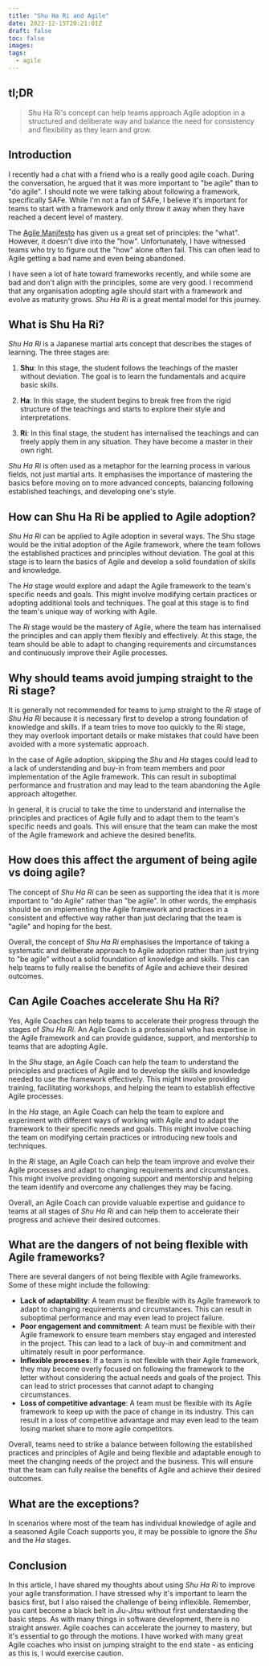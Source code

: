 ```yaml
---
title: "Shu Ha Ri and Agile"
date: 2022-12-15T20:21:01Z
draft: false
toc: false
images:
tags:
  - agile
---
```


## tl;DR

> Shu Ha Ri's concept can help teams approach Agile adoption in a structured and deliberate way and balance the need for consistency and flexibility as they learn and grow.

## Introduction

I recently had a chat with a friend who is a really good agile coach. During the conversation, he argued that it was more important to "be agile" than to "do agile". I should note we were talking about following a framework, specifically SAFe. While I'm not a fan of SAFe, I believe it's important for teams to start with a framework and only throw it away when they have reached a decent level of mastery. 

The [Agile Manifesto](https://agilemanifesto.org/) has given us a great set of principles: the "what". However, it doesn't dive into the "how". Unfortunately, I have witnessed teams who try to figure out the "how" alone often fail. This can often lead to Agile getting a bad name and even being abandoned. 

I have seen a lot of hate toward frameworks recently, and while some are bad and don't align with the principles, some are very good. I recommend that any organisation adopting agile should start with a framework and evolve as maturity grows. *Shu Ha Ri* is a great mental model for this journey.

## What is Shu Ha Ri?
*Shu Ha Ri* is a Japanese martial arts concept that describes the stages of learning. The three stages are:

1.  **Shu**: In this stage, the student follows the teachings of the master without deviation. The goal is to learn the fundamentals and acquire basic skills.
    
2.  **Ha**: In this stage, the student begins to break free from the rigid structure of the teachings and starts to explore their style and interpretations.
    
3.  **Ri**: In this final stage, the student has internalised the teachings and can freely apply them in any situation. They have become a master in their own right.
    

*Shu Ha Ri* is often used as a metaphor for the learning process in various fields, not just martial arts. It emphasises the importance of mastering the basics before moving on to more advanced concepts, balancing following established teachings, and developing one's style.

## How can Shu Ha Ri be applied to Agile adoption?

*Shu Ha Ri* can be applied to Agile adoption in several ways. The Shu stage would be the initial adoption of the Agile framework, where the team follows the established practices and principles without deviation. The goal at this stage is to learn the basics of Agile and develop a solid foundation of skills and knowledge.

The *Ha* stage would explore and adapt the Agile framework to the team's specific needs and goals. This might involve modifying certain practices or adopting additional tools and techniques. The goal at this stage is to find the team's unique way of working with Agile.

The *Ri* stage would be the mastery of Agile, where the team has internalised the principles and can apply them flexibly and effectively. At this stage, the team should be able to adapt to changing requirements and circumstances and continuously improve their Agile processes.

## Why should teams avoid jumping straight to the Ri stage?

It is generally not recommended for teams to jump straight to the *Ri* stage of *Shu Ha Ri* because it is necessary first to develop a strong foundation of knowledge and skills. If a team tries to move too quickly to the Ri stage, they may overlook important details or make mistakes that could have been avoided with a more systematic approach.

In the case of Agile adoption, skipping the *Shu* and *Ha* stages could lead to a lack of understanding and buy-in from team members and poor implementation of the Agile framework. This can result in suboptimal performance and frustration and may lead to the team abandoning the Agile approach altogether.

In general, it is crucial to take the time to understand and internalise the principles and practices of Agile fully and to adapt them to the team's specific needs and goals. This will ensure that the team can make the most of the Agile framework and achieve the desired benefits.

## How does this affect the argument of being agile vs doing agile?

The concept of *Shu Ha Ri* can be seen as supporting the idea that it is more important to "do Agile" rather than "be agile". In other words, the emphasis should be on implementing the Agile framework and practices in a consistent and effective way rather than just declaring that the team is "agile" and hoping for the best.

Overall, the concept of *Shu Ha Ri* emphasises the importance of taking a systematic and deliberate approach to Agile adoption rather than just trying to "be agile" without a solid foundation of knowledge and skills. This can help teams to fully realise the benefits of Agile and achieve their desired outcomes.

## Can Agile Coaches accelerate Shu Ha Ri?

Yes, Agile Coaches can help teams to accelerate their progress through the stages of *Shu Ha Ri*. An Agile Coach is a professional who has expertise in the Agile framework and can provide guidance, support, and mentorship to teams that are adopting Agile.

In the *Shu* stage, an Agile Coach can help the team to understand the principles and practices of Agile and to develop the skills and knowledge needed to use the framework effectively. This might involve providing training, facilitating workshops, and helping the team to establish effective Agile processes.

In the *Ha* stage, an Agile Coach can help the team to explore and experiment with different ways of working with Agile and to adapt the framework to their specific needs and goals. This might involve coaching the team on modifying certain practices or introducing new tools and techniques.

In the *Ri* stage, an Agile Coach can help the team improve and evolve their Agile processes and adapt to changing requirements and circumstances. This might involve providing ongoing support and mentorship and helping the team identify and overcome any challenges they may be facing.

Overall, an Agile Coach can provide valuable expertise and guidance to teams at all stages of *Shu Ha Ri* and can help them to accelerate their progress and achieve their desired outcomes.

## What are the dangers of not being flexible with Agile frameworks?

There are several dangers of not being flexible with Agile frameworks. Some of these might include the following:

-   **Lack of adaptability**: A team must be flexible with its Agile framework to adapt to changing requirements and circumstances. This can result in suboptimal performance and may even lead to project failure.
-   **Poor engagement and commitment**: A team must be flexible with their Agile framework to ensure team members stay engaged and interested in the project. This can lead to a lack of buy-in and commitment and ultimately result in poor performance.
-   **Inflexible processes**: If a team is not flexible with their Agile framework, they may become overly focused on following the framework to the letter without considering the actual needs and goals of the project. This can lead to strict processes that cannot adapt to changing circumstances.
-   **Loss of competitive advantage**: A team must be flexible with its Agile framework to keep up with the pace of change in its industry. This can result in a loss of competitive advantage and may even lead to the team losing market share to more agile competitors.

Overall, teams need to strike a balance between following the established practices and principles of Agile and being flexible and adaptable enough to meet the changing needs of the project and the business. This will ensure that the team can fully realise the benefits of Agile and achieve their desired outcomes.

## What are the exceptions?

In scenarios where most of the team has individual knowledge of agile and a seasoned Agile Coach supports you, it may be possible to ignore the *Shu* and the *Ha* stages.

## Conclusion

In this article, I have shared my thoughts about using *Shu Ha Ri* to improve your agile transformation. I have stressed why it's important to learn the basics first, but I also raised the challenge of being inflexible. Remember, you cant become a black belt in Jiu-Jitsu without first understanding the basic steps. As with many things in software development, there is no straight answer. Agile coaches can accelerate the journey to mastery, but it's essential to go through the motions. I have worked with many great Agile coaches who insist on jumping straight to the end state - as enticing as this is, I would exercise caution.
